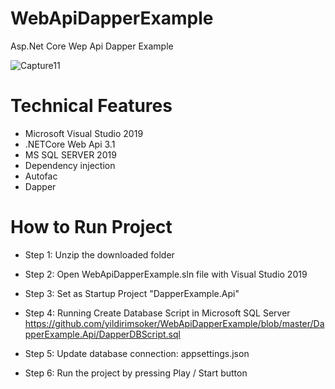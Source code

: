# WebApiDapperExample
Asp.Net Core Wep Api Dapper Example

![Capture11](https://user-images.githubusercontent.com/4595323/129370004-cf412fc6-5ca4-4a86-929e-5c4f1fa1a1f8.PNG)

# Technical Features
- Microsoft Visual Studio 2019
- .NETCore Web Api 3.1 
- MS SQL SERVER 2019
- Dependency injection
- Autofac
- Dapper
 
# How to Run Project
- Step 1: Unzip the downloaded folder
- Step 2: Open WebApiDapperExample.sln file with Visual Studio 2019
- Step 3: Set as Startup Project "DapperExample.Api"
- Step 4: Running Create Database Script in Microsoft SQL Server
  https://github.com/yildirimsoker/WebApiDapperExample/blob/master/DapperExample.Api/DapperDBScript.sql

- Step 5: Update database connection: appsettings.json
- Step 6: Run the project by pressing Play / Start button
